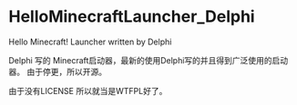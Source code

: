 HelloMinecraftLauncher_Delphi
=============================

Hello Minecraft! Launcher written by Delphi

Delphi 写的 Minecraft启动器，最新的使用Delphi写的并且得到广泛使用的启动器。
由于停更，所以开源。

由于没有LICENSE
所以就当是WTFPL好了。
